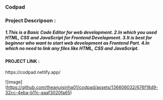 
<h3>Codpad</h3>
<h3>Project Descripson : </h3>
<h5>1.This is a Basic Code Editor for web development.
2.In which you used HTML, CSS and JavaScript for Frontend Development.
3.It is best for beginner who want to start web development as Frontend Part.
4.In which no need to link any files like HTML, CSS and JavaScript.
</h5>


<h4>PROJECT LINK : </h4> https://codpad.netlify.app/
 

![image]
(https://github.com/theanujsinha01/codpad/assets/136606032/676f18d9-32cc-4eba-b11c-aaaf3020fa65)
